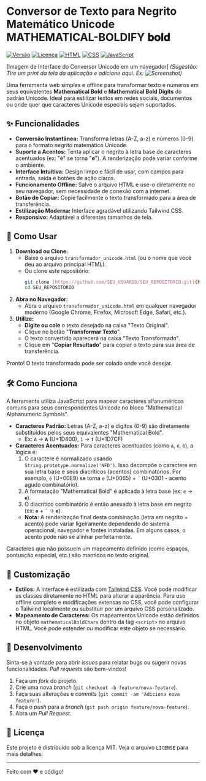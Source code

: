 # Conversor de Texto para Negrito Matemático Unicode  MATHEMATICAL-BOLDIFY 𝐛𝐨𝐥𝐝

[![Versão](https://img.shields.io/badge/versão-1.1.0-blue.svg)](https://github.com/SEU_USUARIO/SEU_REPOSITORIO)
[![Licença](https://img.shields.io/badge/licença-MIT-green.svg)](LICENSE)
[![HTML](https://img.shields.io/badge/HTML5-E34F26?style=for-the-badge&logo=html5&logoColor=white)](https://developer.mozilla.org/pt-BR/docs/Web/HTML)
[![CSS](https://img.shields.io/badge/Tailwind_CSS-38B2AC?style=for-the-badge&logo=tailwind-css&logoColor=white)](https://tailwindcss.com/)
[![JavaScript](https://img.shields.io/badge/JavaScript-F7DF1E?style=for-the-badge&logo=javascript&logoColor=black)](https://developer.mozilla.org/pt-BR/docs/Web/JavaScript)

[Imagem de Interface do Conversor Unicode em um navegador]
*(Sugestão: Tire um print da tela da aplicação e adicione aqui. Ex: ![Screenshot](caminho/para/sua/imagem.png))*

Uma ferramenta web simples e offline para transformar texto e números em seus equivalentes **Mathematical Bold** e **Mathematical Bold Digits** do padrão Unicode. Ideal para estilizar textos em redes sociais, documentos ou onde quer que caracteres Unicode especiais sejam suportados.

## ✨ Funcionalidades

* **Conversão Instantânea:** Transforma letras (A-Z, a-z) e números (0-9) para o formato negrito matemático Unicode.
* **Suporte a Acentos:** Tenta aplicar o negrito à letra base de caracteres acentuados (ex: "é" se torna "𝐞́"). A renderização pode variar conforme o ambiente.
* **Interface Intuitiva:** Design limpo e fácil de usar, com campos para entrada, saída e botões de ação claros.
* **Funcionamento Offline:** Salve o arquivo HTML e use-o diretamente no seu navegador, sem necessidade de conexão com a internet.
* **Botão de Copiar:** Copie facilmente o texto transformado para a área de transferência.
* **Estilização Moderna:** Interface agradável utilizando Tailwind CSS.
* **Responsivo:** Adaptável a diferentes tamanhos de tela.

## 🚀 Como Usar

1.  **Download ou Clone:**
    * Baixe o arquivo `transformador_unicode.html` (ou o nome que você deu ao arquivo principal HTML).
    * Ou clone este repositório:
        ```bash
        git clone [https://github.com/SEU_USUARIO/SEU_REPOSITORIO.git](https://github.com/SEU_USUARIO/SEU_REPOSITORIO.git)
        cd SEU_REPOSITORIO
        ```
2.  **Abra no Navegador:**
    * Abra o arquivo `transformador_unicode.html` em qualquer navegador moderno (Google Chrome, Firefox, Microsoft Edge, Safari, etc.).
3.  **Utilize:**
    * **Digite ou cole** o texto desejado na caixa "Texto Original".
    * Clique no botão "**Transformar Texto**".
    * O texto convertido aparecerá na caixa "Texto Transformado".
    * Clique em "**Copiar Resultado**" para copiar o texto para sua área de transferência.

Pronto! O texto transformado pode ser colado onde você desejar.

## 🛠️ Como Funciona

A ferramenta utiliza JavaScript para mapear caracteres alfanuméricos comuns para seus correspondentes Unicode no bloco "Mathematical Alphanumeric Symbols".

* **Caracteres Padrão:** Letras (A-Z, a-z) e dígitos (0-9) são diretamente substituídos pelos seus equivalentes "Mathematical Bold".
    * Ex: `A` → `𝐀` (U+1D400), `1` → `𝟏` (U+1D7CF)
* **Caracteres Acentuados:** Para caracteres acentuados (como `á`, `é`, `õ`), a lógica é:
    1.  O caractere é normalizado usando `String.prototype.normalize('NFD')`. Isso decompõe o caractere em sua letra base e seus diacríticos (acentos) combinatórios. Por exemplo, `é` (U+00E9) se torna `e` (U+0065) + `´` (U+0301 - acento agudo combinatório).
    2.  A formatação "Mathematical Bold" é aplicada à letra base (ex: `e` → `𝐞`).
    3.  O diacrítico combinatório é então anexado à letra base em negrito (ex: `𝐞` + `´` → `𝐞́`).
    * **Nota:** A renderização final desta combinação (letra em negrito + acento) pode variar ligeiramente dependendo do sistema operacional, navegador e fontes instaladas. Em alguns casos, o acento pode não se alinhar perfeitamente.

Caracteres que não possuem um mapeamento definido (como espaços, pontuação especial, etc.) são mantidos no texto original.

## 🎨 Customização

* **Estilos:** A interface é estilizada com [Tailwind CSS](https://tailwindcss.com/). Você pode modificar as classes diretamente no HTML para alterar a aparência. Para uso offline completo e modificações extensas no CSS, você pode configurar o Tailwind localmente ou substituir por um arquivo CSS personalizado.
* **Mapeamento de Caracteres:** Os mapeamentos Unicode estão definidos no objeto `mathematicalBoldChars` dentro da tag `<script>` no arquivo HTML. Você pode estender ou modificar este objeto se necessário.

## 🔧 Desenvolvimento

Sinta-se à vontade para abrir *issues* para relatar bugs ou sugerir novas funcionalidades. *Pull requests* são bem-vindos!

1.  Faça um *fork* do projeto.
2.  Crie uma nova *branch* (`git checkout -b feature/nova-feature`).
3.  Faça suas alterações e *commits* (`git commit -am 'Adiciona nova feature'`).
4.  Faça o *push* para a *branch* (`git push origin feature/nova-feature`).
5.  Abra um *Pull Request*.

## 📄 Licença

Este projeto é distribuído sob a licença MIT. Veja o arquivo `LICENSE` para mais detalhes.

---

Feito com ❤️ e código!
